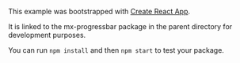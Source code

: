 This example was bootstrapped with [Create React App](https://github.com/facebook/create-react-app).

It is linked to the mx-progressbar package in the parent directory for development purposes.

You can run `npm install` and then `npm start` to test your package.

